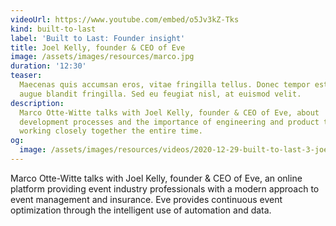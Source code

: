 ```yaml
---
videoUrl: https://www.youtube.com/embed/o5Jv3kZ-Tks
kind: built-to-last
label: 'Built to Last: Founder insight'
title: Joel Kelly, founder & CEO of Eve
image: /assets/images/resources/marco.jpg
duration: '12:30'
teaser:
  Maecenas quis accumsan eros, vitae fringilla tellus. Donec tempor est porta
  augue blandit fringilla. Sed eu feugiat nisl, at euismod velit.
description:
  Marco Otte-Witte talks with Joel Kelly, founder & CEO of Eve, about
  development processes and the importance of engineering and product teams
  working closely together the entire time.
og:
  image: /assets/images/resources/videos/2020-12-29-built-to-last-3-joel-kelly/og-image.png
---
```


Marco Otte-Witte talks with Joel Kelly, founder & CEO of Eve, an online platform
providing event industry professionals with a modern approach to event
management and insurance. Eve provides continuous event optimization through the
intelligent use of automation and data.
